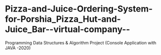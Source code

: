 # Pizza-and-Juice-Ordering-System-for-Porshia_Pizza_Hut-and-Juice_Bar--virtual-company--
Programming Data Structures &amp; Algorithm Project (Console Application with JAVA -2020)
